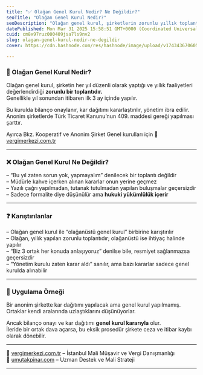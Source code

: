 ```yaml
---
title: "✅ Olağan Genel Kurul Nedir? Ne Değildir?"
seoTitle: "Olağan Genel Kurul Nedir?"
seoDescription: "Olağan genel kurul, şirketlerin zorunlu yıllık toplantısıdır. Faaliyet değerlendirilir, bilanço onaylanır, kar dağıtımı kararlaştırılır"
datePublished: Mon Mar 31 2025 15:58:51 GMT+0000 (Coordinated Universal Time)
cuid: cm8x97ruz000409jsa7ls9nv2
slug: olagan-genel-kurul-nedir-ne-degildir
cover: https://cdn.hashnode.com/res/hashnode/image/upload/v1743436706055/1b2d4bb6-b1e3-4349-a411-899ba8c017cb.webp

---
```


### 🔹 Olağan Genel Kurul Nedir?

Olağan genel kurul, şirketin her yıl düzenli olarak yaptığı ve yıllık faaliyetleri değerlendirdiği **zorunlu bir toplantıdır.**  
Genellikle yıl sonundan itibaren ilk 3 ay içinde yapılır.

Bu kurulda bilanço onaylanır, kar dağıtımı kararlaştırılır, yönetim ibra edilir.  
Anonim şirketlerde Türk Ticaret Kanunu’nun 409. maddesi gereği yapılması şarttır.

Ayırca Bkz. Kooperatif ve Anonim Şirket Genel kurulları için 📎 [vergimerkezi.com.tr](https://vergimerkezi.com.tr)

---

### ❌ Olağan Genel Kurul Ne Değildir?

– “Bu yıl zaten sorun yok, yapmayalım” denilecek bir toplantı değildir  
– Müdürle kahve içerken alınan kararlar onun yerine geçmez  
– Yazılı çağrı yapılmadan, tutanak tutulmadan yapılan buluşmalar geçersizdir  
– Sadece formalite diye düşünülür ama **hukuki yükümlülük içerir**

---

### ❓ Karıştırılanlar

– Olağan genel kurul ile “olağanüstü genel kurul” birbirine karıştırılır  
– Olağan, yıllık yapılan zorunlu toplantıdır; olağanüstü ise ihtiyaç halinde yapılır  
– “Biz 3 ortak her konuda anlaşıyoruz” denilse bile, resmiyet sağlanmazsa geçersizdir  
– “Yönetim kurulu zaten karar aldı” sanılır, ama bazı kararlar sadece genel kurulda alınabilir

---

### 🧠 Uygulama Örneği

Bir anonim şirkette kar dağıtımı yapılacak ama genel kurul yapılmamış.  
Ortaklar kendi aralarında uzlaştıklarını düşünüyorlar.

Ancak bilanço onayı ve kar dağıtımı **genel kurul kararıyla** olur.  
İleride bir ortak dava açarsa, bu eksik prosedür şirkete ceza ve itibar kaybı olarak dönebilir.

---

📎 [vergimerkezi.com.tr](https://vergimerkezi.com.tr) – İstanbul Mali Müşavir ve Vergi Danışmanlığı  
📎 [umutakpinar.com](https://umutakpinar.com) – Uzman Destek ve Mali Strateji

---